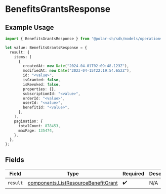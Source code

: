 # BenefitsGrantsResponse

## Example Usage

```typescript
import { BenefitsGrantsResponse } from "@polar-sh/sdk/models/operations";

let value: BenefitsGrantsResponse = {
  result: {
    items: [
      {
        createdAt: new Date("2024-04-01T02:09:48.123Z"),
        modifiedAt: new Date("2023-04-15T22:19:54.652Z"),
        id: "<value>",
        isGranted: false,
        isRevoked: false,
        properties: {},
        subscriptionId: "<value>",
        orderId: "<value>",
        userId: "<value>",
        benefitId: "<value>",
      },
    ],
    pagination: {
      totalCount: 878453,
      maxPage: 135474,
    },
  },
};
```

## Fields

| Field                                                                                      | Type                                                                                       | Required                                                                                   | Description                                                                                |
| ------------------------------------------------------------------------------------------ | ------------------------------------------------------------------------------------------ | ------------------------------------------------------------------------------------------ | ------------------------------------------------------------------------------------------ |
| `result`                                                                                   | [components.ListResourceBenefitGrant](../../models/components/listresourcebenefitgrant.md) | :heavy_check_mark:                                                                         | N/A                                                                                        |